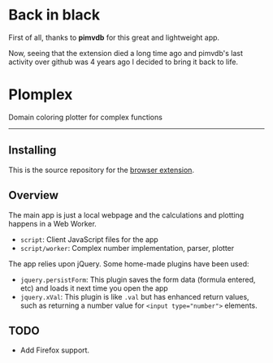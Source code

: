 Back in black
========
First of all, thanks to **pimvdb** for this great and lightweight app.

Now, seeing that the extension died a long time ago and pimvdb's last activity over github was 4 years ago I decided to bring it back to life.

Plomplex
========
Domain coloring plotter for complex functions

---

Installing
----------
This is the source repository for the [browser extension][1].

Overview
--------

The main app is just a local webpage and the calculations and plotting happens in a Web Worker.

 - `script`: Client JavaScript files for the app
 - `script/worker`: Complex number implementation, parser, plotter

The app relies upon jQuery. Some home-made plugins have been used:

 - `jquery.persistForm`: This plugin saves the form data (formula entered, etc)
   and loads it next time you open the app
 - `jquery.xVal`: This plugin is like `.val` but has enhanced return values,
   such as returning a number value for `<input type="number">` elements.

TODO
----------

 - Add Firefox support.

[1]: https://chrome.google.com/webstore/detail/plomplex-2/ckpnhmdlhmjhgpkopjccleoegcbkjcjl
